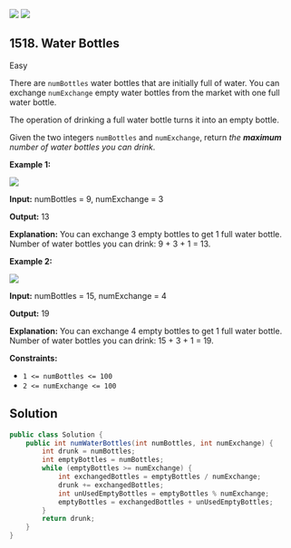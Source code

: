 [![](https://img.shields.io/github/stars/javadev/LeetCode-in-Java?label=Stars&style=flat-square)](https://github.com/javadev/LeetCode-in-Java)
[![](https://img.shields.io/github/forks/javadev/LeetCode-in-Java?label=Fork%20me%20on%20GitHub%20&style=flat-square)](https://github.com/javadev/LeetCode-in-Java/fork)

## 1518\. Water Bottles

Easy

There are `numBottles` water bottles that are initially full of water. You can exchange `numExchange` empty water bottles from the market with one full water bottle.

The operation of drinking a full water bottle turns it into an empty bottle.

Given the two integers `numBottles` and `numExchange`, return _the **maximum** number of water bottles you can drink_.

**Example 1:**

![](https://assets.leetcode.com/uploads/2020/07/01/sample_1_1875.png)

**Input:** numBottles = 9, numExchange = 3

**Output:** 13

**Explanation:** You can exchange 3 empty bottles to get 1 full water bottle. Number of water bottles you can drink: 9 + 3 + 1 = 13.

**Example 2:**

![](https://assets.leetcode.com/uploads/2020/07/01/sample_2_1875.png)

**Input:** numBottles = 15, numExchange = 4

**Output:** 19

**Explanation:** You can exchange 4 empty bottles to get 1 full water bottle. Number of water bottles you can drink: 15 + 3 + 1 = 19.

**Constraints:**

*   `1 <= numBottles <= 100`
*   `2 <= numExchange <= 100`

## Solution

```java
public class Solution {
    public int numWaterBottles(int numBottles, int numExchange) {
        int drunk = numBottles;
        int emptyBottles = numBottles;
        while (emptyBottles >= numExchange) {
            int exchangedBottles = emptyBottles / numExchange;
            drunk += exchangedBottles;
            int unUsedEmptyBottles = emptyBottles % numExchange;
            emptyBottles = exchangedBottles + unUsedEmptyBottles;
        }
        return drunk;
    }
}
```